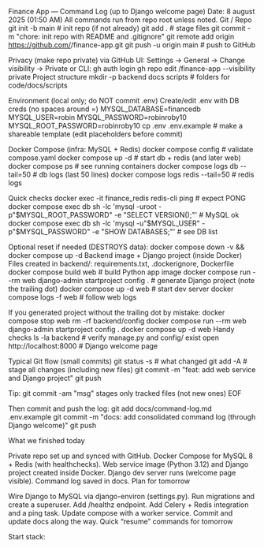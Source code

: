 Finance App — Command Log (up to Django welcome page)
Date: 8 august 2025 (01:50 AM)
All commands run from repo root unless noted.
Git / Repo
git init -b main # init repo (if not already)
git add . # stage files
git commit -m "chore: init repo with README and .gitignore"
git remote add origin https://github.com/<your-username>/finance-app.git
git push -u origin main # push to GitHub

Privacy (make repo private)
via GitHub UI: Settings → General → Change visibility → Private
or CLI:
gh auth login
gh repo edit <your-username>/finance-app --visibility private
Project structure
mkdir -p backend docs scripts # folders for code/docs/scripts

Environment (local only; do NOT commit .env)
Create/edit .env with DB creds (no spaces around =)
MYSQL_DATABASE=financedb
MYSQL_USER=robin
MYSQL_PASSWORD=robinroby10
MYSQL_ROOT_PASSWORD=robinroby10
cp .env .env.example # make a shareable template (edit placeholders before commit)

Docker Compose (infra: MySQL + Redis)
docker compose config # validate compose.yaml
docker compose up -d # start db + redis (and later web)
docker compose ps # see running containers
docker compose logs db --tail=50 # db logs (last 50 lines)
docker compose logs redis --tail=50 # redis logs

Quick checks
docker exec -it finance_redis redis-cli ping # expect PONG
docker compose exec db sh -lc 'mysql -uroot -p"$MYSQL_ROOT_PASSWORD" -e "SELECT VERSION();"' # MySQL ok
docker compose exec db sh -lc 'mysql -u"$MYSQL_USER" -p"$MYSQL_PASSWORD" -e "SHOW DATABASES;"' # see DB list

Optional reset if needed (DESTROYS data):
docker compose down -v && docker compose up -d
Backend image + Django project (inside Docker)
Files created in backend/: requirements.txt, .dockerignore, Dockerfile
docker compose build web # build Python app image
docker compose run --rm web django-admin startproject config . # generate Django project (note the trailing dot)
docker compose up -d web # start dev server
docker compose logs -f web # follow web logs

If you generated project without the trailing dot by mistake:
docker compose stop web
rm -rf backend/config
docker compose run --rm web django-admin startproject config .
docker compose up -d web
Handy checks
ls -la backend # verify manage.py and config/ exist
open http://localhost:8000 # Django welcome page

Typical Git flow (small commits)
git status -s # what changed
git add -A # stage all changes (including new files)
git commit -m "feat: add web service and Django project"
git push

Tip: git commit -am "msg" stages only tracked files (not new ones)
EOF

Then commit and push the log:
git add docs/command-log.md .env.example
git commit -m "docs: add consolidated command log (through Django welcome)"
git push



What we finished today

Private repo set up and synced with GitHub.
Docker Compose for MySQL 8 + Redis (with healthchecks).
Web service image (Python 3.12) and Django project created inside Docker.
Django dev server runs (welcome page visible).
Command log saved in docs.
Plan for tomorrow

Wire Django to MySQL via django-environ (settings.py).
Run migrations and create a superuser.
Add /healthz endpoint.
Add Celery + Redis integration and a ping task.
Update compose with a worker service.
Commit and update docs along the way.
Quick “resume” commands for tomorrow

Start stack:
